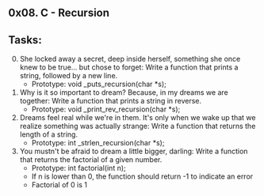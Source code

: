 0x08. C - Recursion
----------------------
## Tasks:
0. She locked away a secret, deep inside herself, something she once knew to be true... but chose to forget: Write a function that prints a string, followed by a new line.
	* Prototype: void _puts_recursion(char *s);
1. Why is it so important to dream? Because, in my dreams we are together: Write a function that prints a string in reverse.
	* Prototype: void _print_rev_recursion(char *s);
2. Dreams feel real while we're in them. It's only when we wake up that we realize something was actually strange: Write a function that returns the length of a string.
	* Prototype: int _strlen_recursion(char *s);
3. You mustn't be afraid to dream a little bigger, darling: Write a function that returns the factorial of a given number.
	* Prototype: int factorial(int n);
	* If n is lower than 0, the function should return -1 to indicate an error
	* Factorial of 0 is 1

